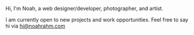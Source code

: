 Hi, I'm Noah, a web designer/developer, photographer, and artist.

I am currently open to new projects and work opportunities. Feel free to say hi via [hi@noahrahm.com](mailto:hi@noahrahm.com)
